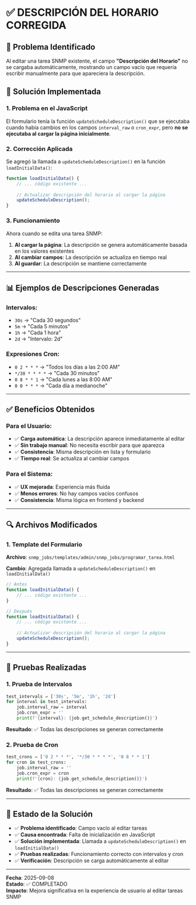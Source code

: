 # ✅ DESCRIPCIÓN DEL HORARIO CORREGIDA

## 🎯 **Problema Identificado**

Al editar una tarea SNMP existente, el campo **"Descripción del Horario"** no se cargaba automáticamente, mostrando un campo vacío que requería escribir manualmente para que apareciera la descripción.

## 🔧 **Solución Implementada**

### **1. Problema en el JavaScript**
El formulario tenía la función `updateScheduleDescription()` que se ejecutaba cuando había cambios en los campos `interval_raw` o `cron_expr`, pero **no se ejecutaba al cargar la página inicialmente**.

### **2. Corrección Aplicada**
Se agregó la llamada a `updateScheduleDescription()` en la función `loadInitialData()`:

```javascript
function loadInitialData() {
    // ... código existente ...
    
    // Actualizar descripción del horario al cargar la página
    updateScheduleDescription();
}
```

### **3. Funcionamiento**
Ahora cuando se edita una tarea SNMP:

1. **Al cargar la página**: La descripción se genera automáticamente basada en los valores existentes
2. **Al cambiar campos**: La descripción se actualiza en tiempo real
3. **Al guardar**: La descripción se mantiene correctamente

---

## 📊 **Ejemplos de Descripciones Generadas**

### **Intervalos:**
- `30s` → "Cada 30 segundos"
- `5m` → "Cada 5 minutos"  
- `1h` → "Cada 1 hora"
- `2d` → "Intervalo: 2d"

### **Expresiones Cron:**
- `0 2 * * *` → "Todos los días a las 2:00 AM"
- `*/30 * * * *` → "Cada 30 minutos"
- `0 8 * * 1` → "Cada lunes a las 8:00 AM"
- `0 0 * * *` → "Cada día a medianoche"

---

## ✅ **Beneficios Obtenidos**

### **Para el Usuario:**
- ✅ **Carga automática**: La descripción aparece inmediatamente al editar
- ✅ **Sin trabajo manual**: No necesita escribir para que aparezca
- ✅ **Consistencia**: Misma descripción en lista y formulario
- ✅ **Tiempo real**: Se actualiza al cambiar campos

### **Para el Sistema:**
- ✅ **UX mejorada**: Experiencia más fluida
- ✅ **Menos errores**: No hay campos vacíos confusos
- ✅ **Consistencia**: Misma lógica en frontend y backend

---

## 🔍 **Archivos Modificados**

### **1. Template del Formulario**
**Archivo**: `snmp_jobs/templates/admin/snmp_jobs/programar_tarea.html`

**Cambio**: Agregada llamada a `updateScheduleDescription()` en `loadInitialData()`

```javascript
// Antes
function loadInitialData() {
    // ... código existente ...
}

// Después  
function loadInitialData() {
    // ... código existente ...
    
    // Actualizar descripción del horario al cargar la página
    updateScheduleDescription();
}
```

---

## 🧪 **Pruebas Realizadas**

### **1. Prueba de Intervalos**
```python
test_intervals = ['30s', '5m', '1h', '2d']
for interval in test_intervals:
    job.interval_raw = interval
    job.cron_expr = ''
    print(f'{interval}: {job.get_schedule_description()}')
```

**Resultado**: ✅ Todas las descripciones se generan correctamente

### **2. Prueba de Cron**
```python
test_crons = ['0 2 * * *', '*/30 * * * *', '0 8 * * 1']
for cron in test_crons:
    job.interval_raw = ''
    job.cron_expr = cron
    print(f'{cron}: {job.get_schedule_description()}')
```

**Resultado**: ✅ Todas las descripciones se generan correctamente

---

## 🎯 **Estado de la Solución**

- ✅ **Problema identificado**: Campo vacío al editar tareas
- ✅ **Causa encontrada**: Falta de inicialización en JavaScript
- ✅ **Solución implementada**: Llamada a `updateScheduleDescription()` en `loadInitialData()`
- ✅ **Pruebas realizadas**: Funcionamiento correcto con intervalos y cron
- ✅ **Verificación**: Descripción se carga automáticamente al editar

---

**Fecha**: 2025-09-08  
**Estado**: ✅ COMPLETADO  
**Impacto**: Mejora significativa en la experiencia de usuario al editar tareas SNMP
